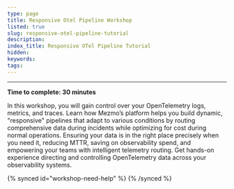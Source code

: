 ```yaml
---
type: page
title: Responsive Otel Pipeline Workshop
listed: true
slug: responsive-otel-pipeline-tutorial
description: 
index_title: Responsive OTel Pipeline Tutorial
hidden: 
keywords: 
tags: 
---
```


---

**Time to complete: 30 minutes**

In this workshop, you will gain control over your OpenTelemetry logs, metrics, and traces.  Learn how Mezmo’s platform helps you build dynamic, "responsive" pipelines that adapt to various conditions by routing comprehensive data during incidents while optimizing for cost during normal operations.  Ensuring your data is in the right place precisely when you need it, reducing MTTR, saving on observability spend, and empowering your teams with intelligent telemetry routing.  Get hands-on experience directing and controlling OpenTelemetry data across your observability systems.

{% synced id="workshop-need-help" %}
{% /synced %}